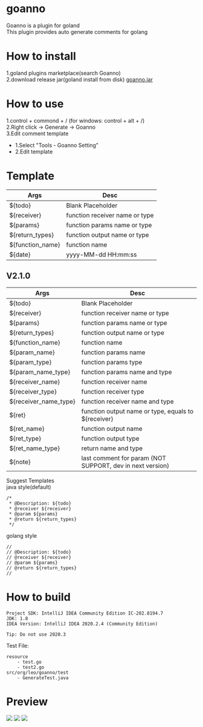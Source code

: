 # goanno
Goanno is a plugin for goland  
This plugin provides auto generate comments for golang

# How to install
1.goland plugins marketplace(search Goanno)  
2.download release jar(goland install from disk) [goanno.jar](https://github.com/loveinsky100/goanno/releases)

# How to use
1.control + commond + /  (for windows: control + alt + /)  
2.Right click -> Generate -> Goanno  
3.Edit comment template  
+ 1.Select "Tools - Goanno Setting"  
+ 2.Edit template

# Template

| Args | Desc |
| --- | --- |
| ${todo} | Blank Placeholder |
| ${receiver} | function receiver name or type |
| ${params} | function params name or type|
| ${return_types} | function output name or type |
| ${function_name} | function name |
| ${date} | yyyy-MM-dd HH:mm:ss |

## V2.1.0
| Args | Desc |
| --- | --- |
| ${todo} | Blank Placeholder |
| ${receiver} | function receiver name or type |
| ${params} | function params name or type|
| ${return_types} | function output name or type |
| ${function_name} | function name |
| ${param_name} | function params name |
| ${param_type} | function params type |
| ${param_name_type} | function params name and type |
| ${receiver_name} | function receiver name |
| ${receiver_type} | function receiver type |
| ${receiver_name_type} | function receiver name and type |
| ${ret} | function output name or type, equals to ${receiver} |
| ${ret_name} | function output name |
| ${ret_type} | function output type |
| ${ret_name_type} | return name and type |
| ${note} | last comment for param (NOT SUPPORT, dev in next version) |


Suggest Templates  
java style(default)
```
/*
 * @Description: ${todo}
 * @receiver ${receiver}
 * @param ${params}
 * @return ${return_types}
 */
```

golang style
```
//
// @Description: ${todo}
// @receiver ${receiver}
// @param ${params}
// @return ${return_types}
//
```

# How to build
```
Project SDK: IntelliJ IDEA Community Edition IC-202.8194.7
JDK: 1.8
IDEA Version: IntelliJ IDEA 2020.2.4 (Community Edition)

Tip: Do not use 2020.3
```

Test File:
```
resource
    - test.go
    - test2.go
src/org/leo/goanno/test
    - GenerateTest.java
```

# Preview

![](https://raw.githubusercontent.com/loveinsky100/goanno/master/preview/goanno_func.gif)
![](https://raw.githubusercontent.com/loveinsky100/goanno/master/preview/goanno_interface.gif)
![](https://raw.githubusercontent.com/loveinsky100/goanno/dev/preview/goanno_template_setting.gif)
